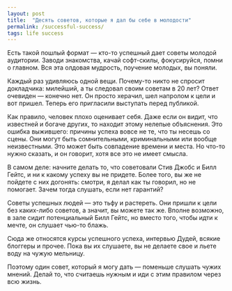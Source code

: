 ```yaml
---
layout: post
title:  "Десять советов, которые я дал бы себе в молодости"
permalink: /successful-success/
tags: life success
---
```


Есть такой пошлый формат — кто-то успешный дает советы молодой аудитории. Заводи
знакомства, качай софт-скилы, фокусируйся, помни о главном. Вся эта олдовая
мудрость, поучение молодых, вы поняли.

Каждый раз удивляюсь одной вещи. Почему-то никто не спросит докладчика:
милейший, а ты следовал своим советам в 20 лет? Ответ очевиден — конечно нет. Он
просто херачил, шел напролом к цели и вот пришел. Теперь его пригласили
выступать перед публикой.

Как правило, человек плохо оценивает себя. Даже если он видит, что известней и
богаче других, то находит этому нелепые объяснения.  Это ошибка выжившего:
причины успеха вовсе не те, что ты несешь со сцены. Они могут быть сомнительными,
криминальными или вообще неизвестными. Это может быть совпадение времени и
места. Но что-то нужно сказать, и он говорит, хотя все это не имеет смысла.

В самом деле: начните делать то, что советовали Стив Джобс и Билл Гейтс, и ни к
какому успеху вы не придете. Более того, вы же не пойдете с них догонять:
смотри, я делал как ты говорил, но не помогает. Зачем тогда слушать, если нет
гарантий?

Советы успешных людей — это тьфу и растереть. Они пришли к цели без каких-либо
советов, а значит, вы можете так же. Вполне возможно, в зале сидит потенциальный
Билл Гейтс, но вместо того, чтобы идти к мечте, он слушает чью-то блажь.

Сюда же относятся курсы успешного успеха, интервью Дудей, всякие блоггеры и
прочее. Пока вы их слушаете, вы не делаете свое и льете воду на чужую мельницу.

Поэтому один совет, который я могу дать — поменьше слушать чужих мнений. Делай
то, что считаешь нужным и иди с этим правилом через всю жизнь.
